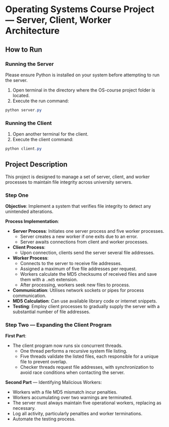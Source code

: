 # Operating Systems Course Project — Server, Client, Worker Architecture

## How to Run

### Running the Server

Please ensure Python is installed on your system before attempting to run the server.

1. Open terminal in the directory where the OS-course project folder is located.
2. Execute the run command:

```powershell
python server.py
```

### Running the Client

1. Open another terminal for the client.
2. Execute the client command:

```powershell
python client.py
```

## Project Description

This project is designed to manage a set of server, client, and worker processes to maintain file integrity across university servers.

### Step One

**Objective**: Implement a system that verifies file integrity to detect any unintended alterations.

**Process Implementation**:
- **Server Process**: Initiates one server process and five worker processes.
  - Server creates a new worker if one exits due to an error.
  - Server awaits connections from client and worker processes.
- **Client Process**:
  - Upon connection, clients send the server several file addresses.
- **Worker Process**:
  - Connects to the server to receive file addresses.
  - Assigned a maximum of five file addresses per request.
  - Workers calculate the MD5 checksums of received files and save them with a `.md5` extension.
  - After processing, workers seek new files to process.
- **Communication**: Utilises network sockets or pipes for process communication.
- **MD5 Calculation**: Can use available library code or internet snippets.
- **Testing**: Employ client processes to gradually supply the server with a substantial number of file addresses.

### Step Two — Expanding the Client Program

**First Part**:
- The client program now runs six concurrent threads.
  - One thread performs a recursive system file listing.
  - Five threads validate the listed files, each responsible for a unique file to prevent overlap.
  - Checker threads request file addresses, with synchronization to avoid race conditions when contacting the server.

**Second Part** — Identifying Malicious Workers:
- Workers with a file MD5 mismatch incur penalties.
- Workers accumulating over two warnings are terminated.
- The server must always maintain five operational workers, replacing as necessary.
- Log all activity, particularly penalties and worker terminations.
- Automate the testing process.